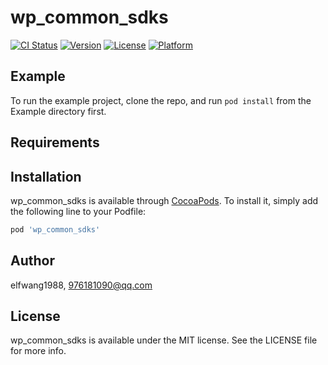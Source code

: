 # wp_common_sdks

[![CI Status](https://img.shields.io/travis/elfwang1988/wp_common_sdks.svg?style=flat)](https://travis-ci.org/elfwang1988/wp_common_sdks)
[![Version](https://img.shields.io/cocoapods/v/wp_common_sdks.svg?style=flat)](https://cocoapods.org/pods/wp_common_sdks)
[![License](https://img.shields.io/cocoapods/l/wp_common_sdks.svg?style=flat)](https://cocoapods.org/pods/wp_common_sdks)
[![Platform](https://img.shields.io/cocoapods/p/wp_common_sdks.svg?style=flat)](https://cocoapods.org/pods/wp_common_sdks)

## Example

To run the example project, clone the repo, and run `pod install` from the Example directory first.

## Requirements

## Installation

wp_common_sdks is available through [CocoaPods](https://cocoapods.org). To install
it, simply add the following line to your Podfile:

```ruby
pod 'wp_common_sdks'
```

## Author

elfwang1988, 976181090@qq.com

## License

wp_common_sdks is available under the MIT license. See the LICENSE file for more info.
